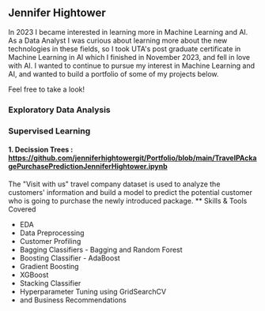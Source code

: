 ## Jennifer Hightower
In 2023 I became interested in learning more in Machine Learning and AI.  As a Data Analyst I was curious about learning more about the new technologies in these fields, so I took UTA's post graduate certificate in Machine Learning in AI which I finished in November 2023, and fell in love with AI.  I wanted to continue to pursue my interest in Machine Learning and AI, and wanted to build a portfolio of some of my projects below.

Feel free to take a look!

### Exploratory Data Analysis



### Supervised Learning

#### 1. Decission Trees : https://github.com/jenniferhightowergit/Portfolio/blob/main/TravelPAckagePurchasePredictionJenniferHightower.ipynb
The "Visit with us" travel company dataset is used to analyze the customers' information and build a model to predict the potential customer who is going to purchase the newly introduced package.
** Skills & Tools Covered
- EDA
- Data Preprocessing
- Customer Profiling
- Bagging Classifiers - Bagging and Random Forest
- Boosting Classifier - AdaBoost
- Gradient Boosting
- XGBoost
- Stacking Classifier
- Hyperparameter Tuning using GridSearchCV
- and Business Recommendations






